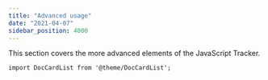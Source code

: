 ```yaml
---
title: "Advanced usage"
date: "2021-04-07"
sidebar_position: 4000
---
```


This section covers the more advanced elements of the JavaScript Tracker.

```mdx-code-block
import DocCardList from '@theme/DocCardList';
```

<DocCardList/>
